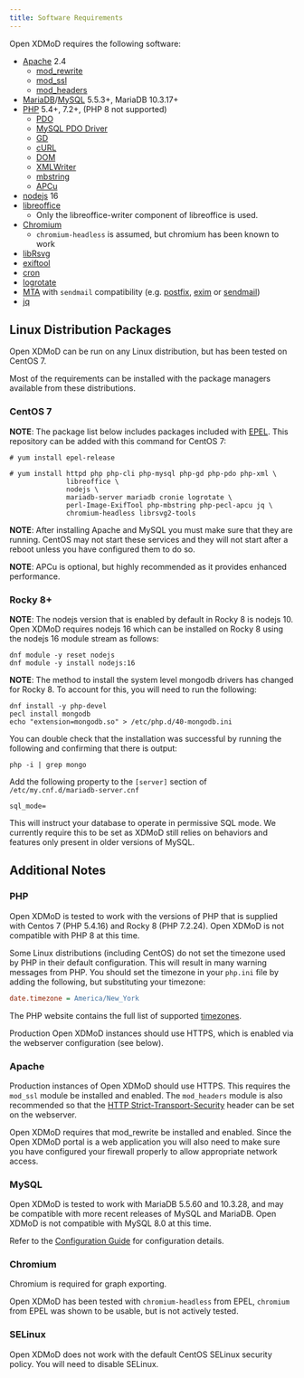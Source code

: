 ```yaml
---
title: Software Requirements
---
```


Open XDMoD requires the following software:

- [Apache][] 2.4
    - [mod_rewrite][]
    - [mod_ssl][]
    - [mod_headers][]
- [MariaDB][]/[MySQL][] 5.5.3+, MariaDB 10.3.17+
- [PHP][] 5.4+, 7.2+, (PHP 8 not supported)
    - [PDO][]
    - [MySQL PDO Driver][pdo-mysql]
    - [GD][php-gd]
    - [cURL][php-curl]
    - [DOM][php-dom]
    - [XMLWriter][php-xmlwriter]
    - [mbstring][php-mbstring]
    - [APCu][php-pecl-apcu]
- [nodejs][] 16
- [libreoffice][]
    - Only the libreoffice-writer component of libreoffice is used.
- [Chromium][]
    - `chromium-headless` is assumed, but chromium has been known to work
- [libRsvg][]
- [exiftool][]
- [cron][]
- [logrotate][]
- [MTA][] with `sendmail` compatibility (e.g. [postfix][], [exim][] or
  [sendmail][])
- [jq][]

[apache]:          https://httpd.apache.org/
[mod_rewrite]:     https://httpd.apache.org/docs/current/mod/mod_rewrite.html
[mod_ssl]:         https://httpd.apache.org/docs/current/mod/mod_ssl.html
[mod_headers]:     https://httpd.apache.org/docs/current/mod/mod_headers.html
[mariadb]:         https://mariadb.org/
[mysql]:           https://mysql.com/
[nodejs]:          https://nodejs.org/
[php]:             https://secure.php.net/
[pdo]:             https://secure.php.net/manual/en/book.pdo.php
[pdo-mysql]:       https://secure.php.net/manual/en/ref.pdo-mysql.php
[php-gd]:          https://secure.php.net/manual/en/book.image.php
[php-curl]:        https://secure.php.net/manual/en/book.curl.php
[php-dom]:         https://secure.php.net/manual/en/book.dom.php
[php-xmlwriter]:   https://secure.php.net/manual/en/book.xmlwriter.php
[php-mbstring]:    https://secure.php.net/manual/en/book.mbstring.php
[php-pecl-apcu]:   https://www.php.net/manual/en/book.apcu.php
[libreoffice]:     https://www.libreoffice.org
[chromium]:        https://www.chromium.org/Home
[librsvg]:         https://wiki.gnome.org/Projects/LibRsvg
[exiftool]:        http://www.sno.phy.queensu.ca/%7Ephil/exiftool/
[cron]:            https://en.wikipedia.org/wiki/Cron
[logrotate]:       https://linux.die.net/man/8/logrotate
[mta]:             https://en.wikipedia.org/wiki/Message_transfer_agent
[postfix]:         http://www.postfix.org/
[exim]:            https://www.exim.org/
[sendmail]:        https://www.proofpoint.com/us/open-source-email-solution
[jq]:              https://stedolan.github.io/jq/

Linux Distribution Packages
---------------------------

Open XDMoD can be run on any Linux distribution, but has been tested on
CentOS 7.

Most of the requirements can be installed with the package managers
available from these distributions.

### CentOS 7

**NOTE**: The package list below includes packages included with
[EPEL](https://fedoraproject.org/wiki/EPEL).  This repository can be
added with this command for CentOS 7:

    # yum install epel-release

    # yum install httpd php php-cli php-mysql php-gd php-pdo php-xml \
                  libreoffice \
                  nodejs \
                  mariadb-server mariadb cronie logrotate \
                  perl-Image-ExifTool php-mbstring php-pecl-apcu jq \
                  chromium-headless librsvg2-tools

**NOTE**: After installing Apache and MySQL you must make sure that they
are running.  CentOS may not start these services and they will not
start after a reboot unless you have configured them to do so.

**NOTE**: APCu is optional, but highly recommended as it provides enhanced performance.

### Rocky 8+

**NOTE**: The nodejs version that is enabled by default in Rocky 8 is nodejs 10. Open
XDMoD requires nodejs 16 which can be installed on Rocky 8 using the  nodejs 16 module
stream as follows:

```shell
dnf module -y reset nodejs
dnf module -y install nodejs:16
```

**NOTE**: The method to install the system level mongodb drivers has changed for Rocky 8. To account for this, you will
need to run the following:
```shell
dnf install -y php-devel
pecl install mongodb
echo "extension=mongodb.so" > /etc/php.d/40-mongodb.ini
```

You can double check that the installation was successful by running the following and confirming that
there is output:
```shell
php -i | grep mongo
```

Add the following property to the `[server]` section of `/etc/my.cnf.d/mariadb-server.cnf`
```shell
sql_mode=
```
This will instruct your database to operate in permissive SQL mode. We currently require this to be set as XDMoD still relies on
behaviors and features only present in older versions of MySQL.

Additional Notes
----------------

### PHP

Open XDMoD is tested to work with the versions of PHP that is supplied with
Centos 7 (PHP 5.4.16) and Rocky 8 (PHP 7.2.24).  Open XDMoD is not compatible
with PHP 8 at this time.

Some Linux distributions (including CentOS) do not set the timezone used
by PHP in their default configuration.  This will result in many warning
messages from PHP.  You should set the timezone in your `php.ini` file
by adding the following, but substituting your timezone:

```ini
date.timezone = America/New_York
```

The PHP website contains the full list of supported [timezones][].

Production Open XDMoD instances should use HTTPS, which is enabled via the webserver
configuration (see below).

[timezones]: https://secure.php.net/manual/en/timezones.php

### Apache

Production instances of Open XDMoD should use HTTPS. This requires
the `mod_ssl` module be installed and enabled. The `mod_headers` module
is also recommended so that the [HTTP Strict-Transport-Security](https://developer.mozilla.org/en-US/docs/Web/HTTP/Headers/Strict-Transport-Security)
header can be set on the webserver.

Open XDMoD requires that mod_rewrite be installed and enabled.  Since
the Open XDMoD portal is a web application you will also need to make
sure you have configured your firewall properly to allow appropriate
network access.

### MySQL

Open XDMoD is tested to work with MariaDB 5.5.60 and 10.3.28, and may be
compatible with more recent releases of MySQL and MariaDB.  Open XDMoD is
not compatible with MySQL 8.0 at this time.

Refer to the [Configuration Guide](configuration.html#mysql-configuration)
for configuration details.

### Chromium

Chromium is required for graph exporting.

Open XDMoD has been tested with `chromium-headless` from EPEL, `chromium` from EPEL was shown to be usable, but is not actively tested.

### SELinux

Open XDMoD does not work with the default CentOS
SELinux security policy.  You will need to disable SELinux.
